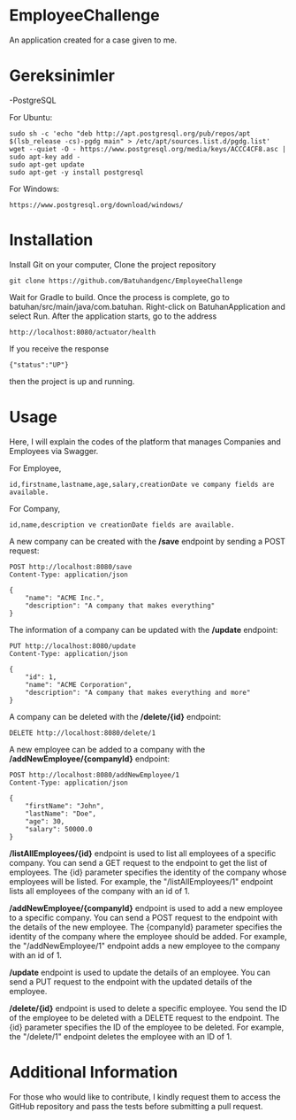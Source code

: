 # EmployeeChallenge
An application created for a case given to me.

# Gereksinimler

-PostgreSQL

For Ubuntu:
```
sudo sh -c 'echo "deb http://apt.postgresql.org/pub/repos/apt $(lsb_release -cs)-pgdg main" > /etc/apt/sources.list.d/pgdg.list'
wget --quiet -O - https://www.postgresql.org/media/keys/ACCC4CF8.asc | sudo apt-key add -
sudo apt-get update
sudo apt-get -y install postgresql
```
For Windows:
```
https://www.postgresql.org/download/windows/
```

# Installation
Install Git on your computer,
Clone the project repository
```
git clone https://github.com/Batuhandgenc/EmployeeChallenge
```
Wait for Gradle to build.
Once the process is complete, go to batuhan/src/main/java/com.batuhan.
Right-click on BatuhanApplication and select Run.
After the application starts,
go to the address
```
http://localhost:8080/actuator/health
```
If you receive the response
```
{"status":"UP"}
```
then the project is up and running.

# Usage
Here, I will explain the codes of the platform that manages Companies and Employees via Swagger.

For Employee,

```
id,firstname,lastname,age,salary,creationDate ve company fields are available.

```

For Company,

```
id,name,description ve creationDate fields are available.
```

A new company can be created with the **/save** endpoint by sending a POST request:
```
POST http://localhost:8080/save
Content-Type: application/json

{
    "name": "ACME Inc.",
    "description": "A company that makes everything"
}
```

The information of a company can be updated with the **/update** endpoint:

```
PUT http://localhost:8080/update
Content-Type: application/json

{
    "id": 1,
    "name": "ACME Corporation",
    "description": "A company that makes everything and more"
}
```
A company can be deleted with the **/delete/{id}** endpoint:
```
DELETE http://localhost:8080/delete/1
```
A new employee can be added to a company with the **/addNewEmployee/{companyId}** endpoint:
```
POST http://localhost:8080/addNewEmployee/1
Content-Type: application/json

{
    "firstName": "John",
    "lastName": "Doe",
    "age": 30,
    "salary": 50000.0
}
```
**/listAllEmployees/{id}** endpoint is used to list all employees of a specific company. You can send a GET request to the endpoint to get the list of employees. The {id} parameter specifies the identity of the company whose employees will be listed. For example, the "/listAllEmployees/1" endpoint lists all employees of the company with an id of 1.

**/addNewEmployee/{companyId}** endpoint is used to add a new employee to a specific company. You can send a POST request to the endpoint with the details of the new employee. The {companyId} parameter specifies the identity of the company where the employee should be added. For example, the "/addNewEmployee/1" endpoint adds a new employee to the company with an id of 1.

**/update** endpoint is used to update the details of an employee. You can send a PUT request to the endpoint with the updated details of the employee.

**/delete/{id}** endpoint is used to delete a specific employee. You send the ID of the employee to be deleted with a DELETE request to the endpoint. The {id} parameter specifies the ID of the employee to be deleted. For example, the "/delete/1" endpoint deletes the employee with an ID of 1.

# Additional Information
For those who would like to contribute, I kindly request them to access the GitHub repository and pass the tests before submitting a pull request.
